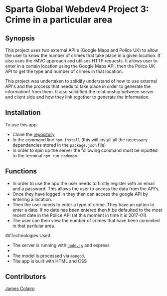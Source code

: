 # Sparta Global Webdev4 Project 3: Crime in a particular area

## Synopsis
This project uses two external API's (Google Maps and Police UK) to allow the user to know the number of crimes that take place in a given location. It also uses the rMVC approach and utilises HTTP requests. It allows user to enter in a certain location using the Google Maps API, then the Police UK API to get the type and number of crimes in that location.

This project was undertaken to solidify understand of how to use external API's and the process that needs to take place in order to generate the informationf from them.
It also solidified the relationship between server and client side and how they link together to generate the information.

## Installation

To use this app:
* Clone the [repository](https://github.com/jcolairo/sg-project-3)
* In the command line `npm install` (this will install all the necessary dependancies stored in the `package.json` file)
* In order to spin up the server the following command must be inputted to the terminal `npm run nodemon`.

## Functions
* In order to use the app the user needs to firstly register with an email and a password. This allows the user to access the data from the API's.
* Once they have logged in they then can access the google API by entering a location.
* Then the user needs to enter a type of crime. They have an option to enter a date. If no date has been entered then it be defaulted to the most recent date in the Police API (at this moment in time it is 2017-01).
* The user can then view the number of crimes that have been commited in that partiular area. 


##Technologies Used
* The server is running with [`node.js`](https://nodejs.org/en/) and express
* 
* The model is processed via `mongod`.
* The app is built with HTML and CSS


## Contributors

[James Colairo](https://github.com/jcolairo)
